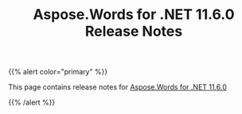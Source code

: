 ﻿---
title: Aspose.Words for .NET 11.6.0 Release Notes
articleTitle: Aspose.Words for .NET 11.6.0 Release Notes
linktitle: Aspose.Words for .NET 11.6.0 Release Notes
description: "Aspose.Words for .NET 11.6.0 Release Notes – the latest updates and fixes."
type: docs
weight: 50
url: /net/aspose-words-for-net-11-6-0-release-notes/
---

{{% alert color="primary" %}}

This page contains release notes for [Aspose.Words for .NET 11.6.0](https://www.nuget.org/packages/Aspose.Words/11.6.0)

{{% /alert %}}


